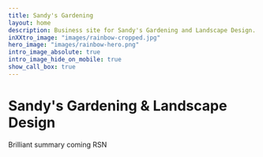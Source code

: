 ```yaml
---
title: Sandy's Gardening
layout: home
description: Business site for Sandy's Gardening and Landscape Design.
inXXtro_image: "images/rainbow-cropped.jpg"
hero_image: "images/rainbow-hero.png"
intro_image_absolute: true
intro_image_hide_on_mobile: true
show_call_box: true
---
```


# Sandy's Gardening & Landscape Design

Brilliant summary coming RSN
